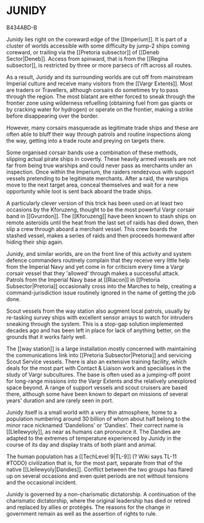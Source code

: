 # JUNIDY

B434ABD-B

Junidy lies right on the coreward edge of the [[Imperium]].  It is part of a cluster of worlds accessible with some difficulty by jump-2 ships coming coreward, or trailing via the [[Pretoria subsector]] of [[Deneb Sector|Deneb]]. Access from spinward, that is from the [[Regina subsector]], is restricted by three or more parsecs of rift across all routes.

As a result, Junidy and its surrounding worlds are cut off from mainstream Imperial culture and receive many visitors from the [[Vargr Extents]]. Most are traders or Travellers, although corsairs do sometimes try to pass through the region. The most blatant are either forced to sneak through the frontier zone using wilderness refuelling (obtaining fuel from gas giants or by cracking water for hydrogen) or operate on the frontier, making a strike before disappearing over the border.

However, many corsairs masquerade as legitimate trade ships and these are often able to bluff their way through patrols and routine inspections along the way, getting into a trade route and preying on targets there.

Some organised corsair bands use a combination of these methods, slipping actual pirate ships in covertly. These heavily armed vessels are not far from being true warships and could never pass as merchants under an inspection.  Once within the Imperium, the raiders rendezvous with support vessels pretending to be legitimate merchants.  After a raid, the warships move to the next target area, conceal themselves and wait for a new opportunity while loot is sent back aboard the trade ships.

A particularly clever version of this trick has been used on at least two occasions by the Kforuzeng, thought to be the most powerful Vargr corsair band in [[Gvurrdon]].  The [[Kforuzeng]] have been known to stash ships on remote asteroids until the heat from the last set of raids has died down, then slip a crew through aboard a merchant vessel. This crew boards the stashed vessel, makes a series of raids and then proceeds homeward after hiding their ship again.

Junidy, and similar worlds, are on the front line of this activity and system defence commanders routinely complain that they receive very little help from the Imperial Navy and yet come in for criticism every time a Vargr corsair vessel that they 'allowed' through makes a successful attack. Patrols from the Imperial Navy base at [[Riacon]] in [[Pretoria Subsector|Pretoria]] occasionally cross into the Marches to help, creating a command-jurisdiction issue routinely ignored in the name of getting the job done.

Scout vessels from the way station also augment local patrols, usually by re-tasking survey ships with excellent sensor arrays to watch for intruders sneaking through the system. This is a stop-gap solution implemented decades ago and has been left in place for lack of anything better, on the grounds that it works fairly well.

The [[way station]] is a large installation mostly concerned with maintaining the communications link into [[Pretoria Subsector|Pretoria]] and servicing Scout Service vessels. There is also an extensive training facility, which deals for the most part with Contact & Liaison work and specialises in the study of Vargr subcultures. The base is often used as a jumping-off point for long-range missions into the Vargr Extents and the relatively unexplored space beyond. A range of support vessels and scout cruisers are based there, although some have been known to depart on missions of several years' duration and are rarely seen in port.

Junidy itself is a small world with a very thin atmosphere, home to a population numbering around 30 billion of whom about half belong to the minor race nicknamed 'Dandelions' or 'Dandies'. Their correct name is [[Llellewyoly]], as near as humans can pronounce it. The Dandies are adapted to the extremes of temperature experienced by Junidy in the course of its day and display traits of both plant and animal.

The human population has a [[TechLevel 9|TL-9]] (? Wiki says TL-11 #TODO)  civilization that is, for the most part, separate from that of the native [[Llellewyoly|Dandies]]. Conflict between the two groups has flared up on several occasions and even quiet periods are not without tensions and the occasional incident.

Junidy is governed by a non-charismatic dictatorship.  A continuation of the charismatic dictatorship, where the original leadership has died or retired and replaced by allies or protégés. The reasons for the change in government remain as well as the assertion of rights to rule.



